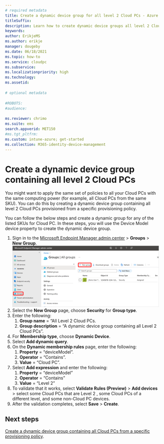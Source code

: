 ```yaml
---
# required metadata
title: Create a dynamic device group for all level 2 Cloud PCs - Azure | Microsoft Docs
titleSuffix:
description: Learn how to create dynamic device groups all level 2 Cloud PCs.
keywords:
author: ErikjeMS  
ms.author: erikje
manager: dougeby
ms.date: 06/18/2021
ms.topic: how-to
ms.service: cloudpc
ms.subservice:
ms.localizationpriority: high
ms.technology:
ms.assetid: 

# optional metadata

#ROBOTS:
#audience:

ms.reviewer: chrimo
ms.suite: ems
search.appverid: MET150
#ms.tgt_pltfrm:
ms.custom: intune-azure; get-started
ms.collection: M365-identity-device-management
---
```


# Create a dynamic device group containing all level 2 Cloud PCs

You might want to apply the same set of policies to all your Cloud PCs with the same computing power (for example, all Cloud PCs from the same SKU). You can do this by creating a dynamic device group containing all level 2 Cloud PCs provisioned from a specific provisioning policy.

You can follow the below steps and create a dynamic group for any of the listed SKUs for Cloud PC. In these steps, you will use the Device Model device property to create the dynamic device group.

1. Sign in to the [Microsoft Endpoint Manager admin center](https://endpoint.microsoft.com/) > **Groups** > **New Group**.
![Screenshot of delete policy](./media/create-dynamic-device-group-all-cloudpcs/create-group.png)
2. Select the **New Group** page, choose **Security** for **Group type**.
3. Enter the following:
    1. **Group name** = “All Level 2 Cloud PCs.
    2. **Group description** = “A dynamic device group containing all Level 2 Cloud PCs”.
4. For **Membership type**, choose **Dynamic Device**.
5. Select **Add dynamic query**.
6. On the **Dynamic membership rules** page, enter the following:
    1. **Property** = “deviceModel”.
    2. **Operator** = “Contains”.
    3. **Value** = “Cloud PC”.
7. Select **Add expression** and enter the following:
    1. **Property** = “deviceModel”
    2. **Operator** = “Contains”
    3. **Value** = “Level 2”
8. To validate that it works, select **Validate Rules (Preview)** > **Add devices** > select some Cloud PCs that are Level 2 , some Cloud PCs of a different level, and some non-Cloud PC devices.
9. After the validation completes, select **Save** > **Create**.



<!-- ########################## -->
## Next steps

[Create a dynamic device group containing all Cloud PCs from a specific provisioning policy](create-dynamic-device-group-from-specific-policy.md).
